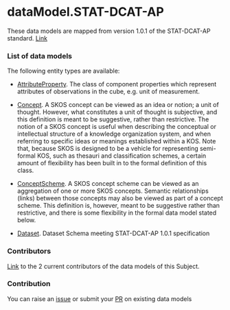 # dataModel.STAT-DCAT-AP
These data models are mapped from version 1.0.1 of the STAT-DCAT-AP standard. [Link](https://joinup.ec.europa.eu/sites/default/files/distribution/access_url/2019-05/0812e528-c428-4832-b674-d5b9c68d1b42/StatDCAT-AP_1.0.1.pdf)

### List of data models

The following entity types are available:
- [AttributeProperty](https://github.com/smart-data-models/dataModel.STAT-DCAT-AP/blob/master/AttributeProperty/README.md). The class of component properties which represent attributes of observations in the cube, e.g. unit of measurement.

- [Concept](https://github.com/smart-data-models/dataModel.STAT-DCAT-AP/blob/master/Concept/README.md). A SKOS concept can be viewed as an idea or notion; a unit of thought. However, what constitutes a unit of thought is subjective, and this definition is meant to be suggestive, rather than restrictive. The notion of a SKOS concept is useful when describing the conceptual or intellectual structure of a knowledge organization system, and when referring to specific ideas or meanings established within a KOS. Note that, because SKOS is designed to be a vehicle for representing semi-formal KOS, such as thesauri and classification schemes, a certain amount of flexibility has been built in to the formal definition of this class.

- [ConceptScheme](https://github.com/smart-data-models/dataModel.STAT-DCAT-AP/blob/master/ConceptScheme/README.md). A SKOS concept scheme can be viewed as an aggregation of one or more SKOS concepts. Semantic relationships (links) between those concepts may also be viewed as part of a concept scheme. This definition is, however, meant to be suggestive rather than restrictive, and there is some flexibility in the formal data model stated below.

- [Dataset](https://github.com/smart-data-models/dataModel.STAT-DCAT-AP/blob/master/Dataset/README.md). Dataset Schema meeting STAT-DCAT-AP 1.0.1 specification



### Contributors
[Link](https://github.com/smart-data-models/dataModel.STAT-DCAT-AP/blob/master/CONTRIBUTORS.yaml) to the 2 current contributors of the data models of this Subject.


### Contribution
You can raise an [issue](https://github.com/smart-data-models/dataModel.STAT-DCAT-AP/issues) or submit your [PR](https://github.com/smart-data-models/dataModel.STAT-DCAT-AP/pulls) on existing data models


